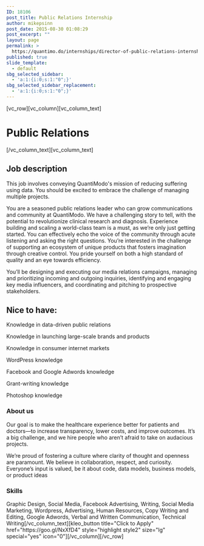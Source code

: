 ```yaml
---
ID: 18106
post_title: Public Relations Internship
author: mikepsinn
post_date: 2015-08-30 01:08:29
post_excerpt: ""
layout: page
permalink: >
  https://quantimo.do/internships/director-of-public-relations-internship/
published: true
slide_template:
  - default
sbg_selected_sidebar:
  - 'a:1:{i:0;s:1:"0";}'
sbg_selected_sidebar_replacement:
  - 'a:1:{i:0;s:1:"0";}'
---
```

[vc_row][vc_column][vc_column_text]
<h1>Public Relations</h1>
[/vc_column_text][vc_column_text]
<h2>Job description</h2>
This job involves conveying QuantiModo's mission of reducing suffering using data. You should be excited to embrace the challenge of managing multiple projects.

You are a seasoned public relations leader who can grow communications and community at QuantiModo. We have a challenging story to tell, with the potential to revolutionize clinical research and diagnosis. Experience building and scaling a world-class team is a must, as we’re only just getting started. You can effectively echo the voice of the community through acute listening and asking the right questions. You’re interested in the challenge of supporting an ecosystem of unique products that fosters imagination through creative control. You pride yourself on both a high standard of quality and an eye towards efficiency.

You’ll be designing and executing our media relations campaigns, managing and prioritizing incoming and outgoing inquiries, identifying and engaging key media influencers, and coordinating and pitching to prospective stakeholders.
<h2>Nice to have:</h2>
Knowledge in data-driven public relations

Knowledge in launching large-scale brands and products

Knowledge in consumer internet markets

WordPress knowledge

Facebook and Google Adwords knowledge

Grant-writing knowledge

Photoshop knowledge
<h3>About us</h3>
Our goal is to make the healthcare experience better for patients and doctors—to increase transparency, lower costs, and improve outcomes. It’s a big challenge, and we hire people who aren’t afraid to take on audacious projects.

We’re proud of fostering a culture where clarity of thought and openness are paramount. We believe in collaboration, respect, and curiosity. Everyone’s input is valued, be it about code, data models, business models, or product ideas
<h3>Skills</h3>
Graphic Design, Social Media, Facebook Advertising, Writing, Social Media Marketing, Wordpress, Advertising, Human Resources, Copy Writing and Editing, Google Adwords, Verbal and Written Communication, Technical Writing[/vc_column_text][kleo_button title="Click to Apply" href="https://goo.gl/NxXfD4" style="highlight style2" size="lg" special="yes" icon="0"][/vc_column][/vc_row]